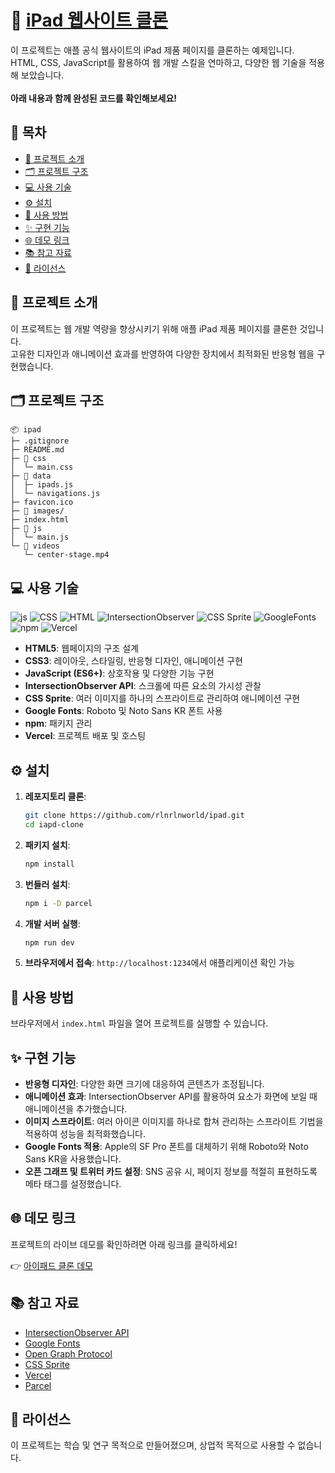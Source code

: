 # 🍏 [iPad 웹사이트 클론](https://vercel.live/link/ipad-two-psi.vercel.app?via=deployment-domains-list&p=1)

이 프로젝트는 애플 공식 웹사이트의 iPad 제품 페이지를 클론하는 예제입니다. <br>
HTML, CSS, JavaScript를 활용하여 웹 개발 스킬을 연마하고, 다양한 웹 기술을 적용해 보았습니다. <br>
<br>
**아래 내용과 함께 완성된 코드를 확인해보세요!**

## 📑 목차

- [📖 프로젝트 소개](#-프로젝트-소개)
- [🗂️ 프로젝트 구조](#-프로젝트-구조)
- [💻 사용 기술](#-사용-기술)
- [⚙️ 설치](#-설치)
- [🚀 사용 방법](#-사용-방법)
- [✨ 구현 기능](#-구현-기능)
- [🌐 데모 링크](#-데모-링크)
- [📚 참고 자료](#-참고-자료)
- [📄 라이선스](#-라이선스)

## 📖 프로젝트 소개

이 프로젝트는 웹 개발 역량을 향상시키기 위해 애플 iPad 제품 페이지를 클론한 것입니다. <br>
고유한 디자인과 애니메이션 효과를 반영하여 다양한 장치에서 최적화된 반응형 웹을 구현했습니다.

## 🗂️ 프로젝트 구조
```
📦 ipad
├─ .gitignore
├─ README.md
├─ 📁 css
│  └─ main.css
├─ 📁 data
│  ├─ ipads.js
│  └─ navigations.js
├─ favicon.ico
├─ 📁 images/
├─ index.html
├─ 📁 js
│  └─ main.js
└─ 📁 videos
   └─ center-stage.mp4
```

## 💻 사용 기술

![js](https://img.shields.io/badge/JavaScript-F7DF1E?style=for-the-badge&logo=JavaScript&logoColor=white)
![CSS](https://img.shields.io/badge/CSS-1572B6?&style=for-the-badge&logo=css3&logoColor=white)
![HTML](https://img.shields.io/badge/HTML-E34F26?style=for-the-badge&logo=html5&logoColor=white)
![IntersectionObserver](https://img.shields.io/badge/Intersection_Observer-323330?style=for-the-badge&logo=javascript&logoColor=white)
![CSS Sprite](https://img.shields.io/badge/CSS%20Sprite-1572B6?style=for-the-badge&logo=css3&logoColor=white)
![GoogleFonts](https://img.shields.io/badge/google_fonts-4285F4?style=for-the-badge&logo=googlefonts&logoColor=white)
![npm](https://img.shields.io/badge/npm-CB3837?style=for-the-badge&logo=npm&logoColor=white)
![Vercel](https://img.shields.io/badge/vercel-000000?style=for-the-badge&logo=vercel&logoColor=white)


- **HTML5**: 웹페이지의 구조 설계
- **CSS3**: 레이아웃, 스타일링, 반응형 디자인, 애니메이션 구현
- **JavaScript (ES6+)**: 상호작용 및 다양한 기능 구현
- **IntersectionObserver API**: 스크롤에 따른 요소의 가시성 관찰
- **CSS Sprite**: 여러 이미지를 하나의 스프라이트로 관리하여 애니메이션 구현
- **Google Fonts**: Roboto 및 Noto Sans KR 폰트 사용
- **npm**: 패키지 관리
- **Vercel**: 프로젝트 배포 및 호스팅

## ⚙️ 설치

1. **레포지토리 클론**:
   ```bash
   git clone https://github.com/rlnrlnworld/ipad.git
   cd iapd-clone
2. **패키지 설치**:
   ```bash
   npm install
3. **번들러 설치**:
   ```bash
   npm i -D parcel
4. **개발 서버 실행**:
   ```bash
   npm run dev
5. **브라우저에서 접속**: `http://localhost:1234`에서 애플리케이션 확인 가능

## 🚀 사용 방법

브라우저에서 `index.html` 파일을 열어 프로젝트를 실행할 수 있습니다.

## ✨ 구현 기능

- **반응형 디자인**: 다양한 화면 크기에 대응하여 콘텐츠가 조정됩니다.
- **애니메이션 효과**: IntersectionObserver API를 활용하여 요소가 화면에 보일 때 애니메이션을 추가했습니다.
- **이미지 스프라이트**: 여러 아이콘 이미지를 하나로 합쳐 관리하는 스프라이트 기법을 적용하여 성능을 최적화했습니다.
- **Google Fonts 적용**: Apple의 SF Pro 폰트를 대체하기 위해 Roboto와 Noto Sans KR을 사용했습니다.
- **오픈 그래프 및 트위터 카드 설정**: SNS 공유 시, 페이지 정보를 적절히 표현하도록 메타 태그를 설정했습니다.

## 🌐 데모 링크

프로젝트의 라이브 데모를 확인하려면 아래 링크를 클릭하세요!

👉 [아이패드 클론 데모](https://vercel.live/link/ipad-two-psi.vercel.app?via=deployment-domains-list&p=1)

## 📚 참고 자료

- [IntersectionObserver API](https://developer.mozilla.org/en-US/docs/Web/API/Intersection_Observer_API)
- [Google Fonts](https://fonts.google.com/)
- [Open Graph Protocol](https://ogp.me/)
- [CSS Sprite](https://www.w3schools.com/css/css_image_sprites.asp)
- [Vercel](https://vercel.com/)
- [Parcel](https://parceljs.org/)

## 📄 라이선스

이 프로젝트는 학습 및 연구 목적으로 만들어졌으며, 상업적 목적으로 사용할 수 없습니다.
